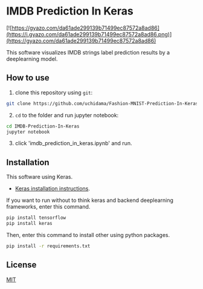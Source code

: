 ﻿# IMDB Prediction In Keras

[![https://gyazo.com/da61ade299139b71499ec87572a8ad86](https://i.gyazo.com/da61ade299139b71499ec87572a8ad86.png)](https://gyazo.com/da61ade299139b71499ec87572a8ad86)

This software visualizes IMDB strings label prediction results by a deeplearning model.  

## How to use

1. clone this repository using `git`:

```sh
git clone https://github.com/uchidama/Fashion-MNIST-Prediction-In-Keras.git
```

2. `cd` to the folder and run jupyter notebook:
```sh
cd IMDB-Prediction-In-Keras
jupyter notebook
```

3. click 'imdb_prediction_in_keras.ipynb' and run.

## Installation

This software using Keras.
- [Keras installation instructions](https://github.com/keras-team/keras#installation).

If you want to run without to think keras and backend deeplearning frameworks, enter this command.   
```sh
pip install tensorflow
pip install keras
```

Then, enter this command to install other using python packages.
```sh
pip install -r requirements.txt
```

## License

[MIT](LICENSE.md)
